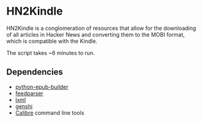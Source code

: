 # HN2Kindle

HN2Kindle is a conglomeration of resources that allow for the downloading of all articles in Hacker News and converting them to the MOBI format, which is compatible with the Kindle.

The script takes ~6 minutes to run.

## Dependencies
- <a href='http://code.google.com/p/python-epub-builder/'>python-epub-builder</a>
- <a href='http://code.google.com/p/feedparser/'>feedparser</a>
- <a href='http://lxml.de'>lxml</a>
- <a href='http://genshi.edgewall.org/'>genshi</a>
- <a href='http://calibre-ebook.com/'>Calibre</a> command line tools
